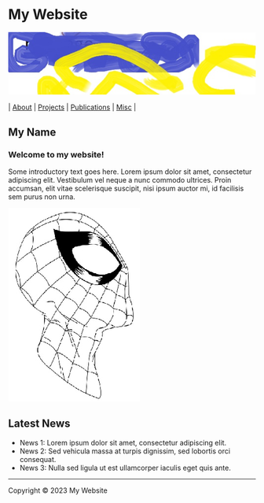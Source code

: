 # My Website

![Wallpaper](pic2.jpg)

| [About](about.md) | [Projects](projects.md) | [Publications](publications.md) | [Misc](misc.md) |

## My Name

### Welcome to my website!

Some introductory text goes here. Lorem ipsum dolor sit amet, consectetur adipiscing elit. Vestibulum vel neque a nunc commodo ultrices. Proin accumsan, elit vitae scelerisque suscipit, nisi ipsum auctor mi, id facilisis sem purus non urna.

![Image](face_sketch.jpg)

## Latest News

- News 1: Lorem ipsum dolor sit amet, consectetur adipiscing elit. 
- News 2: Sed vehicula massa at turpis dignissim, sed lobortis orci consequat.
- News 3: Nulla sed ligula ut est ullamcorper iaculis eget quis ante.

---

Copyright © 2023 My Website
